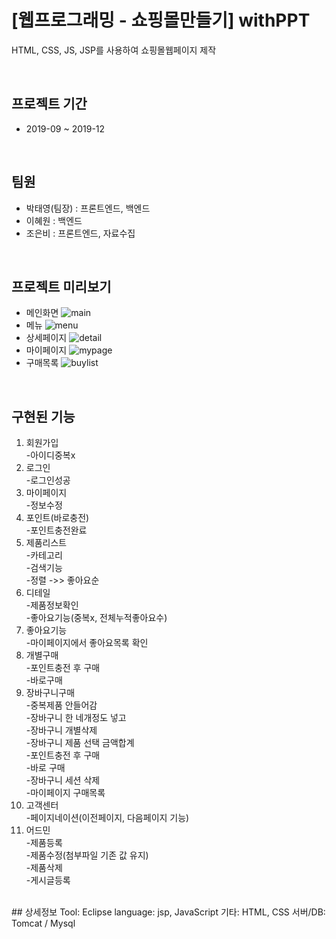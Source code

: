 # [웹프로그래밍 - 쇼핑몰만들기] withPPT   


HTML, CSS, JS, JSP를 사용하여 쇼핑몰웹페이지 제작

<br>


## 프로젝트 기간
   + 2019-09 ~ 2019-12

<br>


## 팀원
  + 박태영(팀장) : 프론트엔드, 백엔드
  + 이혜원 : 백엔드
  + 조은비 : 프론트엔드, 자료수집

<br>


## 프로젝트 미리보기
+ 메인화면
![main](https://user-images.githubusercontent.com/48792230/77659955-10866780-6fbc-11ea-8846-feeabba87c5a.png)
+ 메뉴
![menu](https://user-images.githubusercontent.com/48792230/77659956-11b79480-6fbc-11ea-84eb-21d343813d06.png)
+ 상세페이지
![detail](https://user-images.githubusercontent.com/48792230/77659948-0cf2e080-6fbc-11ea-898f-df294981967e.png)
+ 마이페이지
![mypage](https://user-images.githubusercontent.com/48792230/77659953-0fedd100-6fbc-11ea-91b6-3678129e0392.png)
+ 구매목록
![buylist](https://user-images.githubusercontent.com/48792230/77659951-0f553a80-6fbc-11ea-8c91-43924fe1e38f.png)
<br>


## 구현된 기능
1. 회원가입
<br>-아이디중복x
2. 로그인
<br>-로그인성공
3. 마이페이지
<br>-정보수정
4. 포인트(바로충전)
<br>-포인트충전완료
5. 제품리스트
<br>-카테고리
<br>-검색기능
<br>-정렬 ->> 좋아요순
6. 디테일
<br>-제품정보확인
<br>-좋아요기능(중복x, 전체누적좋아요수)
7. 좋아요기능
<br>-마이페이지에서 좋아요목록 확인
8. 개별구매
<br>-포인트충전 후 구매
<br>-바로구매
9. 장바구니구매
  <br>-중복제품 안들어감
  <br>-장바구니 한 네개정도 넣고
  <br>-장바구니 개별삭제
  <br>-장바구니 제품 선택 금액합계
  <br>-포인트충전 후 구매
  <br>-바로 구매
  <br>-장바구니 세션 삭제
  <br>-마이페이지 구매목록
10. 고객센터
<br>-페이지네이션(이전페이지, 다음페이지 기능)
11. 어드민
<br>-제품등록
<br>-제품수정(첨부파일 기존 값 유지)
<br>-제품삭제
<br>-게시글등록

<br>
## 상세정보
Tool: Eclipse
language: jsp, JavaScript
기타: HTML, CSS
서버/DB: Tomcat / Mysql
